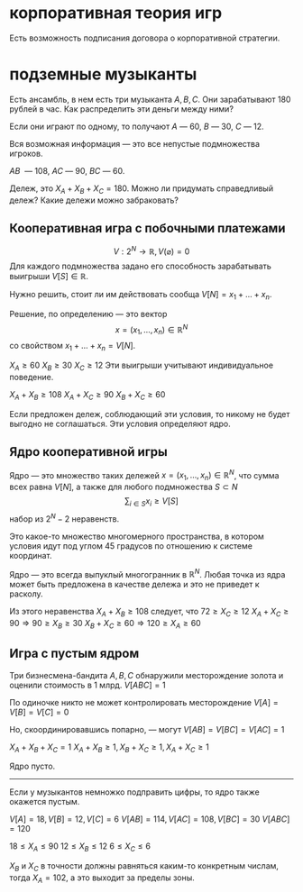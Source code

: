 # корпоративная теория игр

Есть возможность подписания договора о корпоративной стратегии. 

# подземные музыканты

Есть ансамбль, в нем есть три музыканта $A, B,C$. Они зарабатывают 180 рублей в час. Как распределить эти деньги между ними?

Если они играют по одному, то получают $A$ — 60, $B$ — 30,  $C$ — 12.

Вся возможная информация — это все непустые подмножества игроков.

$AB$  — 108,  $AC$ — 90, $BC$ — 60.

Дележ, это $X_A+X_B+X_C=180$. Можно ли придумать справедливый дележ? Какие дележи можно забраковать?

## Кооперативная игра с побочными платежами

$$V:2^N\rightarrow\mathbb{R}, V(\varnothing)=0$$
Для каждого подмножества задано его способность зарабатывать выигрыши $V[S]\in \mathbb{R}$.

Нужно решить, стоит ли им действовать сообща $V[N]=x_1+\ldots+x_n$. 

Решение, по определению — это вектор 
$$x=(x_1,\ldots,x_n)\in \mathbb{R}^N$$
со свойством $x_1 + \ldots + x_n= V[N]$.

$X_A\ge 60$
$X_B\ge 30$
$X_C\ge 12$
Эти выигрыши учитывают индивидуальное поведение.

$X_A+X_B\ge108$
$X_A+X_C\ge90$
$X_B+X_C\ge60$

Если предложен дележ, соблюдающий эти условия, то никому не будет выгодно не соглашаться. Эти условия определяют ядро.

## Ядро кооперативной игры

Ядро — это множество таких дележей $x=(x_1, \ldots, x_n)\in\mathbb{R}^N$, что сумма всех равна $V[N]$, а также для любого подмножества $S \subset N$
$$\sum_{i\in S}x_i \ge V[S]$$
набор из $2^N-2$ неравенств.

Это какое-то множество многомерного пространства, в котором условия идут под углом  $45$ градусов по отношению к системе координат. 

Ядро — это всегда выпуклый многогранник в $\mathbb{R}^N$. Любая точка из ядра может быть предложена в качестве дележа и это не приведет к расколу.


Из этого неравенства $X_A+X_B\ge108$ следует, что $72 \ge X_C \ge 12$
$X_A+X_C\ge90 \Rightarrow 90 \ge X_B \ge 30$
$X_B+X_C \ge 60 \Rightarrow  120 \ge X_A \ge 60$


## Игра с пустым ядром

Три бизнесмена-бандита $A, B, C$ обнаружили месторождение золота и оценили стоимость в 1 млрд. 
$V[ABC]=1$

По одиночке никто не может контролировать месторождение $V[A]=V[B]=V[C]=0$

Но, скоординировавшись попарно, — могут $V[AB]=V[BC]=V[AC]=1$

$X_A+X_B+X_C=1$
$X_A+X_B\ge 1, X_B + X_C \ge 1, X_A+X_C\ge1$

Ядро пусто.


---
Если у музыкантов немножко подправить цифры, то ядро также окажется пустым.

$V[A]=18, V[B]=12, V[C]=6$
$V[AB]=114, V[AC]=108, V[BC]=30$
$V[ABC]=120$

$18\le X_A\le 90$
$12 \le X_B \le 12$
$6 \le X_C \le 6$

$X_B$ и $X_C$ в точности должны равняться каким-то конкретным числам, тогда $X_A=102$, а это выходит за пределы зоны.